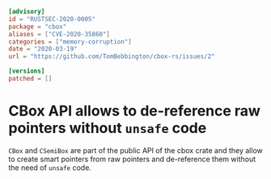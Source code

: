 ```toml
[advisory]
id = "RUSTSEC-2020-0005"
package = "cbox"
aliases = ["CVE-2020-35860"]
categories = ["memory-corruption"]
date = "2020-03-19"
url = "https://github.com/TomBebbington/cbox-rs/issues/2"

[versions]
patched = []
```

# CBox API allows to de-reference raw pointers without `unsafe` code

`CBox` and `CSemiBox` are part of the public API of the cbox crate
and they allow to create smart pointers from raw pointers and de-reference
them without the need of `unsafe` code.
